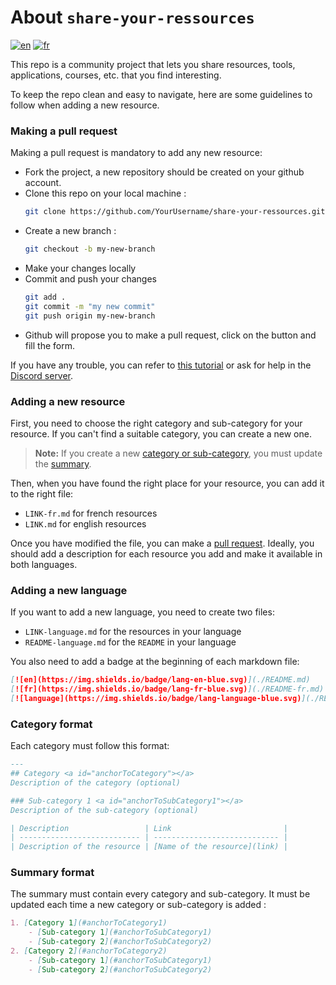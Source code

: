# About `share-your-ressources` 

[![en](https://img.shields.io/badge/lang-en-blue.svg)](./README.md)
[![fr](https://img.shields.io/badge/lang-fr-blue.svg)](./README-fr.md)

This repo is a community project that lets you share resources, tools, applications, courses, etc. that you find interesting.

To keep the repo clean and easy to navigate, here are some guidelines to follow when adding a new resource.

### Making a pull request <a id="making-a-pull-request"></a>

Making a pull request is mandatory to add any new resource:

- Fork the project, a new repository should be created on your github account.
- Clone this repo on your local machine :
  ```bash
  git clone https://github.com/YourUsername/share-your-ressources.git
  ```
- Create a new branch :
  ```bash
  git checkout -b my-new-branch
  ```
- Make your changes locally
- Commit and push your changes
  ```bash
  git add .
  git commit -m "my new commit"
  git push origin my-new-branch
  ```
- Github will propose you to make a pull request, click on the button and fill the form.

If you have any trouble, you can refer to [this tutorial](https://www.digitalocean.com/community/tutorials/how-to-create-a-pull-request-on-github) or ask for help in the [Discord server](https://discord.gg/Htg7jDAGHB).

### Adding a new resource

First, you need to choose the right category and sub-category for your resource. If you can't find a suitable category, you can create a new one.

> **Note:** If you create a new [category or sub-category](#category-format), you must update the [summary](summary-format).

Then, when you have found the right place for your resource, you can add it to the right file:
- `LINK-fr.md` for french resources
- `LINK.md` for english resources

Once you have modified the file, you can make a [pull request](#making-a-pull-request).
Ideally, you should add a description for each resource you add and make it available in both languages.

### Adding a new language

If you want to add a new language, you need to create two files:
- `LINK-language.md` for the resources in your language
- `README-language.md` for the `README` in your language

You also need to add a badge at the beginning of each markdown file:
```md
[![en](https://img.shields.io/badge/lang-en-blue.svg)](./README.md)
[![fr](https://img.shields.io/badge/lang-fr-blue.svg)](./README-fr.md)
[![language](https://img.shields.io/badge/lang-language-blue.svg)](./README-language.md)
```

### Category format <a id="category-format"></a>

Each category must follow this format:
```md
---
## Category <a id="anchorToCategory"></a>
Description of the category (optional)

### Sub-category 1 <a id="anchorToSubCategory1"></a>
Description of the sub-category (optional)

| Description                 | Link                         |
| --------------------------- | ---------------------------- |
| Description of the resource | [Name of the resource](link) |
```

### Summary format <a id="summary-format"></a>

The summary must contain every category and sub-category. It must be updated each time a new category or sub-category is added :
```md
1. [Category 1](#anchorToCategory1)
    - [Sub-category 1](#anchorToSubCategory1)
    - [Sub-category 2](#anchorToSubCategory2)
2. [Category 2](#anchorToCategory2)
    - [Sub-category 1](#anchorToSubCategory1)
    - [Sub-category 2](#anchorToSubCategory2)
```
